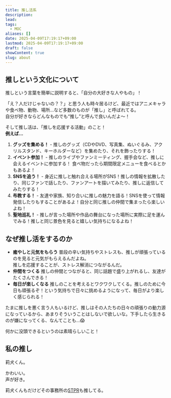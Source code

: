 ```yaml
---
title: 推し活系
description: 
lead: 
tags:
  - MOC
aliases: []
date: 2025-04-09T17:19:17+09:00
lastmod: 2025-04-09T17:19:17+09:00
draft: false
showContent: true
slug: about
---
```

## 推しという文化について
推しという言葉を簡単に説明すると、「自分の大好きな人やもの」！

「え？人だけじゃないの？？」と思う人も時々居るけど、最近ではアニメキャラや食べ物、動物、場所...など多数のものが「推し」と呼ばれてる。  
自分が好きならどんなものでも“推し”と呼んで良いんだよ〜！

そして推し活は、「推しを応援する活動」のこと！  
**例えば...**
1. **グッズを集める！** - 推しのグッズ（CDやDVD、写真集、ぬいぐるみ、アクリルスタンド、キーホルダーなど）を集めたり、それを飾ったりする！
2. **イベント参加！** - 推しのライブやファンミーティング、握手会など、推しに会えるイベントに参加する！ 食べ物だったら期間限定メニューを食べるとかもあるよ！
3. **SNSを追う！** - 身近に推しと触れ合える場所がSNS！推しの情報を拡散したり、同じファンで話したり、ファンアートを描いてみたり、推しに返信してみたりする！
4. **布教する！** - 友達や家族、知り合いに推しの魅力を語る！SNSを使って情報発信したりもすることがあるよ！自分と同じ推しの仲間で集まったら楽しいよね！
5. **聖地巡礼！** - 推しが言った場所や作品の舞台になった場所に実際に足を運んでみる！推しと同じ景色を見ると嬉しい気持ちになるよね！
## なぜ推し活をするのか
- **癒やしと元気をもらう**
    普段の辛い気持ちやストレスも、推しが頑張っているのを見ると元気がもらえるんだよね。  
    推しを応援することが、ストレス解消につながるんだ。
- **仲間をつくる**
    推しの仲間とつながると、同じ話題で盛り上がれるし、友達がたくさんできる！
- **毎日が楽しくなる**
    推しのことを考えるとワクワクしてくる。推しのために今日も頑張るぞ！という気持ちで日々に挑めるようになって、毎日がより楽しく感じられる！

たまに推しを悪く言う人もいるけど、推しはその人たちの日々の頑張りの動力源になっているから、あまりそういうことはしないで欲しいな。下手したら生きるのが嫌になってくる、なんてことも...😱

何かに没頭できるというのは素晴らしいこと！

## 私の推し
莉犬くん。

かわいい。  
声が好き。

莉犬くんもだけどその事務所の[STPR](STPR/STPR.md)も推してる。